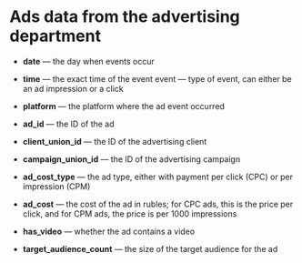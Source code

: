 ﻿# Ads data from the advertising department

* **date** — the day when events occur

* **time** — the exact time of the event
event — type of event, can either be an ad impression or a click

* **platform** — the platform where the ad event occurred

* **ad_id** — the ID of the ad

* **client_union_id** — the ID of the advertising client

* **campaign_union_id** — the ID of the advertising campaign

* **ad_cost_type** — the ad type, either with payment per click (CPC) or per impression (CPM)

* **ad_cost** — the cost of the ad in rubles; for CPC ads, this is the price per click, and for CPM ads, the price is per 1000 impressions

* **has_video** — whether the ad contains a video

* **target_audience_count** — the size of the target audience for the ad
